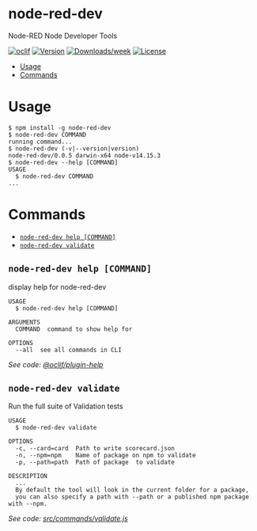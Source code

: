 node-red-dev
============

Node-RED Node Developer Tools

[![oclif](https://img.shields.io/badge/cli-oclif-brightgreen.svg)](https://oclif.io)
[![Version](https://img.shields.io/npm/v/node-red-dev.svg)](https://npmjs.org/package/node-red-dev)
[![Downloads/week](https://img.shields.io/npm/dw/node-red-dev.svg)](https://npmjs.org/package/node-red-dev)
[![License](https://img.shields.io/npm/l/node-red-dev.svg)](https://github.com/node-red/node-red-dev/blob/master/package.json)

<!-- toc -->
* [Usage](#usage)
* [Commands](#commands)
<!-- tocstop -->

# Usage
<!-- usage -->
```sh-session
$ npm install -g node-red-dev
$ node-red-dev COMMAND
running command...
$ node-red-dev (-v|--version|version)
node-red-dev/0.0.5 darwin-x64 node-v14.15.3
$ node-red-dev --help [COMMAND]
USAGE
  $ node-red-dev COMMAND
...
```
<!-- usagestop -->
# Commands
<!-- commands -->
* [`node-red-dev help [COMMAND]`](#node-red-dev-help-command)
* [`node-red-dev validate`](#node-red-dev-validate)

## `node-red-dev help [COMMAND]`

display help for node-red-dev

```
USAGE
  $ node-red-dev help [COMMAND]

ARGUMENTS
  COMMAND  command to show help for

OPTIONS
  --all  see all commands in CLI
```

_See code: [@oclif/plugin-help](https://github.com/oclif/plugin-help/blob/v3.2.3/src/commands/help.ts)_

## `node-red-dev validate`

Run the full suite of Validation tests

```
USAGE
  $ node-red-dev validate

OPTIONS
  -c, --card=card  Path to write scorecard.json
  -n, --npm=npm    Name of package on npm to validate
  -p, --path=path  Path of package  to validate

DESCRIPTION
  ...
  By default the tool will look in the current folder for a package, 
  you can also specify a path with --path or a published npm package with --npm.
```

_See code: [src/commands/validate.js](https://github.com/node-red/node-red-dev-cli/blob/v0.0.5/src/commands/validate.js)_
<!-- commandsstop -->
